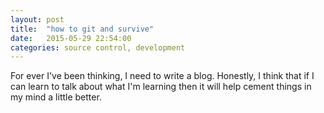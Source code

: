 ```yaml
---
layout: post
title:  "how to git and survive"
date:   2015-05-29 22:54:00
categories: source control, development
---
```

For ever I've been thinking, I need to write a blog. Honestly, I think that if I can learn to talk about what I'm learning then it will help cement things in my mind a little better.



